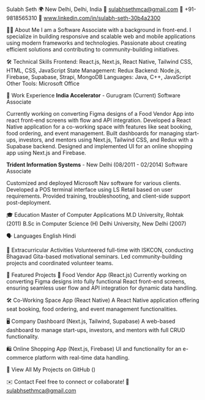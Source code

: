 Sulabh Seth
🌍 New Delhi, Delhi, India
📧 sulabhsethmca@gmail.com
📱 +91-9818565310
💼 www.linkedin.com/in/sulabh-seth-30b4a2300

👨‍💻 About Me
I am a Software Associate with a background in front-end. I specialize in building responsive and scalable web and mobile applications using modern frameworks and technologies. Passionate about creating efficient solutions and contributing to community-building initiatives.

🛠️ Technical Skills
Frontend: React.js, Next.js, React Native, Tailwind CSS, HTML, CSS, JavaScript
State Management: Redux
Backend: Node.js, Firebase, Supabase, Strapi, MongoDB
Languages: Java, C++, JavaScript
Other Tools: Microsoft Office

💼 Work Experience
**India Accelerator** - Gurugram (Current)
Software Associate

Currently working on converting Figma designs of a Food Vendor App into react front-end screens with flow and API integration.
Developed a React Native application for a co-working space with features like seat booking, food ordering, and event management.
Built dashboards for managing start-ups, investors, and mentors using Next.js, Tailwind CSS, and Redux with a Supabase backend.
Designed and implemented UI for an online shopping app using Next.js and Firebase.

**Trident Information Systems** - New Delhi (08/2011 - 02/2014)
Software Associate

Customized and deployed Microsoft Nav software for various clients.
Developed a POS terminal interface using LS Retail based on user requirements.
Provided training, troubleshooting, and client-side support post-deployment.

🎓 Education
Master of Computer Applications
M.D University, Rohtak (2011)
B.Sc in Computer Science (H)
Delhi University, New Delhi (2007)

🗣️ Languages
English
Hindi

🌱 Extracurricular Activities
Volunteered full-time with ISKCON, conducting Bhagavad Gita-based motivational seminars.
Led community-building projects and coordinated volunteer teams.

🚀 Featured Projects
🍔 Food Vendor App (React.js)
Currently working on converting Figma designs into fully functional React front-end screens, ensuring seamless user flow and API integration for dynamic data handling.

🛠️ Co-Working Space App (React Native)
A React Native application offering seat booking, food ordering, and event management functionalities.

🖥️ Company Dashboard (Next.js, Tailwind, Supabase)
A web-based dashboard to manage start-ups, investors, and mentors with full CRUD functionality.

🛍️ Online Shopping App (Next.js, Firebase)
UI and functionality for an e-commerce platform with real-time data handling.

🔗 View All My Projects on GitHub ()

✉️ Contact 
Feel free to connect or collaborate!
📧 sulabhsethmca@gmail.com
